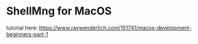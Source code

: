 # ShellMng for MacOS

tutorial here: https://www.raywenderlich.com/151741/macos-development-beginners-part-1
